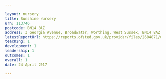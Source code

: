 ```yaml
---

layout: nursery
title: Sunshine Nursery
urn: 113746
postcode: BN14 8AZ
address: 3 Georgia Avenue, Broadwater, Worthing, West Sussex, BN14 8AZ
latestReportUrl: https://reports.ofsted.gov.uk/provider/files/2684871/urn/113746.pdf
teaching: 1
development: 1
leadership: 1
outcomes: 1
overall: 1
date: 24 April 2017

---
```

